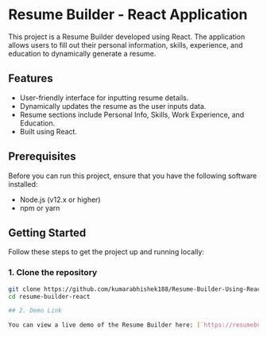 # Resume Builder - React Application

This project is a Resume Builder developed using React. The application allows users to fill out their personal information, skills, experience, and education to dynamically generate a resume.

## Features

- User-friendly interface for inputting resume details.
- Dynamically updates the resume as the user inputs data.
- Resume sections include Personal Info, Skills, Work Experience, and Education.
- Built using React.

## Prerequisites

Before you can run this project, ensure that you have the following software installed:

- Node.js (v12.x or higher)
- npm or yarn

## Getting Started

Follow these steps to get the project up and running locally:

### 1. Clone the repository

```bash
git clone https://github.com/kumarabhishek188/Resume-Builder-Using-React.git
cd resume-builder-react

## 2. Demo Link

You can view a live demo of the Resume Builder here: [`https://resumebuilder01.netlify.app/`]

